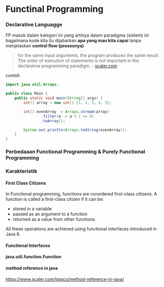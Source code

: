 # Functinal Programming


### Declarative Languagge
FP masuk dalam kategori ini yang artinya dalam paradigma (sistem) ini bagaimana 
kode kita itu dijabarkan **apa yang mau kita capai** tanpa menjelaskan **control flow (prosesnya)**

>  for the same input arguments, the program produces the same result. The order of execution of statements is not important in the declarative programming paradigm. - [scaler.com](https://www.scaler.com/topics/java/functional-programming-in-java/)

contoh

```java
import java.util.Arrays;

public class Main {
    public static void main(String[] args) {
        int[] array = new int[] {1, 2, 3, 4, 5};

        int[] evenArray  = Arrays.stream(array)
                .filter(a -> a % 2 == 0)
                .toArray();

        System.out.println(Arrays.toString(evenArray));
    }
}
```

### Perbedaaan Functional Programming & Purely Functional Programming  

### Karakteristik
#### First Class Citizens

In Functional programming, functions are considered first-class citizens. A function is called a first-class citizen if it can be:

* stored in a variable
* passed as an argument to a function
* returned as a value from other functions

All these operations are achieved using functional interfaces introduced in Java 8.

#### Functional Interfaces
#### java.util.function.Function

#### method reference in java
https://www.scaler.com/topics/method-reference-in-java/